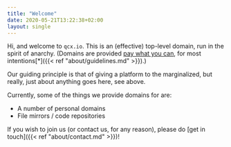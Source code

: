 ```yaml
---
title: "Welcome"
date: 2020-05-21T13:22:38+02:00
layout: single
---
```


Hi, and welcome to `qcx.io`. This is an (effective) top-level domain, run in the spirit of anarchy. (Domains are provided [pay what you can](https://en.wikipedia.org/wiki/Pay_what_you_can), for most intentions[\*]({{< ref "about/guidelines.md" >}}).)

Our guiding principle is that of giving a platform to the marginalized, but really, just about anything goes here, see above.

Currently, some of the things we provide domains for are:

- A number of personal domains
- File mirrors / code repositories

If you wish to join us (or contact us, for any reason), please do [get in touch]({{< ref "about/contact.md" >}})!
